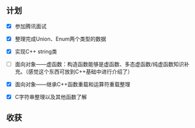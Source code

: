 ## 计划


- [x] 参加腾讯面试
- [x] 整理完成Union、Enum两个类型的数据
- [x] 实现C++ string类
- [ ] 面向对象——虚函数：构造函数能够是虚函数、多态虚函数/纯虚函数知识补充。（感觉这个东西可放到C++基础中进行介绍了）
- [x] 面向对象——继承C++函数重载和运算符重载整理
- [x] C字符串整理以及其他函数了解


## 收获